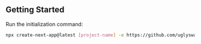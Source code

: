 ## Getting Started

Run the initialization command:

```bash
npx create-next-app@latest [project-name] -e https://github.com/uglyswag/nextjs-starter
```
